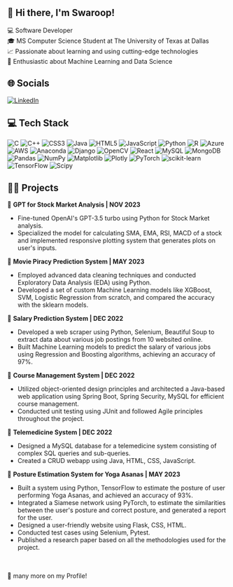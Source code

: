 ## 👋 Hi there, I'm Swaroop!  

💻 Software Developer <br/>
🎓 MS Computer Science Student at The University of Texas at Dallas <br/>
📈 Passionate about learning and using cutting-edge technologies <br/>
🚀 Enthusiastic about Machine Learning and Data Science <br/>
## 🌐 Socials
[![LinkedIn](https://img.shields.io/badge/LinkedIn-%230077B5.svg?logo=linkedin&logoColor=white)](https://www.linkedin.com/in/swaroopudgaonkar/) <br/>
## 💻 Tech Stack 
![C](https://img.shields.io/badge/c-%2300599C.svg?style=for-the-badge&logo=c&logoColor=white) ![C++](https://img.shields.io/badge/c++-%2300599C.svg?style=for-the-badge&logo=c%2B%2B&logoColor=white) ![CSS3](https://img.shields.io/badge/css3-%231572B6.svg?style=for-the-badge&logo=css3&logoColor=white) ![Java](https://img.shields.io/badge/java-%23ED8B00.svg?style=for-the-badge&logo=openjdk&logoColor=white) ![HTML5](https://img.shields.io/badge/html5-%23E34F26.svg?style=for-the-badge&logo=html5&logoColor=white) ![JavaScript](https://img.shields.io/badge/javascript-%23323330.svg?style=for-the-badge&logo=javascript&logoColor=%23F7DF1E) ![Python](https://img.shields.io/badge/python-3670A0?style=for-the-badge&logo=python&logoColor=ffdd54) ![R](https://img.shields.io/badge/r-%23276DC3.svg?style=for-the-badge&logo=r&logoColor=white) ![Azure](https://img.shields.io/badge/azure-%230072C6.svg?style=for-the-badge&logo=microsoftazure&logoColor=white) ![AWS](https://img.shields.io/badge/AWS-%23FF9900.svg?style=for-the-badge&logo=amazon-aws&logoColor=white) ![Anaconda](https://img.shields.io/badge/Anaconda-%2344A833.svg?style=for-the-badge&logo=anaconda&logoColor=white) ![Django](https://img.shields.io/badge/django-%23092E20.svg?style=for-the-badge&logo=django&logoColor=white) ![OpenCV](https://img.shields.io/badge/opencv-%23white.svg?style=for-the-badge&logo=opencv&logoColor=white) ![React](https://img.shields.io/badge/react-%2320232a.svg?style=for-the-badge&logo=react&logoColor=%2361DAFB) ![MySQL](https://img.shields.io/badge/mysql-%2300000f.svg?style=for-the-badge&logo=mysql&logoColor=white) ![MongoDB](https://img.shields.io/badge/MongoDB-%234ea94b.svg?style=for-the-badge&logo=mongodb&logoColor=white) ![Pandas](https://img.shields.io/badge/pandas-%23150458.svg?style=for-the-badge&logo=pandas&logoColor=white) ![NumPy](https://img.shields.io/badge/numpy-%23013243.svg?style=for-the-badge&logo=numpy&logoColor=white) ![Matplotlib](https://img.shields.io/badge/Matplotlib-%23ffffff.svg?style=for-the-badge&logo=Matplotlib&logoColor=black) ![Plotly](https://img.shields.io/badge/Plotly-%233F4F75.svg?style=for-the-badge&logo=plotly&logoColor=white) ![PyTorch](https://img.shields.io/badge/PyTorch-%23EE4C2C.svg?style=for-the-badge&logo=PyTorch&logoColor=white) ![scikit-learn](https://img.shields.io/badge/scikit--learn-%23F7931E.svg?style=for-the-badge&logo=scikit-learn&logoColor=white) ![TensorFlow](https://img.shields.io/badge/TensorFlow-%23FF6F00.svg?style=for-the-badge&logo=TensorFlow&logoColor=white) ![Scipy](https://img.shields.io/badge/SciPy-%230C55A5.svg?style=for-the-badge&logo=scipy&logoColor=%white) 

## 🧑‍💻 Projects 
📌 **GPT for Stock Market Analysis | NOV 2023** </br>
* Fine-tuned OpenAI's GPT-3.5 turbo using Python for Stock Market analysis.
* Specialized the model for calculating SMA, EMA, RSI, MACD of a stock and implemented responsive plotting system that generates plots on user's inputs. </br>

📌 **Movie Piracy Prediction System | MAY 2023** </br>
* Employed advanced data cleaning techniques and conducted Exploratory Data Analysis (EDA) using Python.
* Developed a set of custom Machine Learning models like XGBoost, SVM, Logistic Regression from scratch, and compared the accuracy with the sklearn models. </br>

📌 **Salary Prediction System | DEC 2022** </br>
* Developed a web scraper using Python, Selenium, Beautiful Soup to extract data about various job postings from 10 websited online.
* Built Machine Learning models to predict the salary of various jobs using Regression and Boosting algorithms, achieving an accuracy of 97%. </br>

📌 **Course Management System | DEC 2022** </br>
* Utilized object-oriented design principles and architected a Java-based web application using Spring Boot, Spring Security, MySQL for efficient course management.
* Conducted unit testing using JUnit and followed Agile principles throughout the project. </br>

📌 **Telemedicine System | DEC 2022** </br>
* Designed a MySQL database for a telemedicine system consisting of complex SQL queries and sub-queries.
* Created a CRUD webapp using Java, HTML, CSS, JavaScript. </br>

📌 **Posture Estimation System for Yoga Asanas | MAY 2023** </br>
* Built a system using Python, TensorFlow to estimate the posture of user performing Yoga Asanas, and achieved an accuracy of 93%.
* Integrated a Siamese network using PyTorch, to estimate the similarities between the user's posture and correct posture, and generated a report for the user.
* Designed a user-friendly website using Flask, CSS, HTML.
* Conducted test cases using Selenium, Pytest.
* Published a research paper based on all the methodologies used for the project. </br> </br> </br>   

🚀 many more on my Profile!


